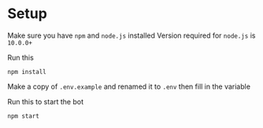 # Setup

Make sure you have `npm` and `node.js` installed
Version required for `node.js` is `10.0.0+`

Run this
```
npm install
```

Make a copy of `.env.example` and renamed it to `.env` then fill in the variable

Run this to start the bot
```
npm start
```